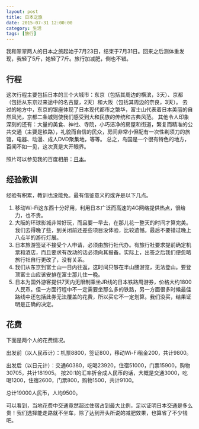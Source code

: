 ```yaml
---
layout: post
title: 日本之旅
date: 2015-07-31 12:00:00
category: 生活
tags: [旅行]
---
```


我和翠翠两人的日本之旅起始于7月23日，结束于7月31日。回来之后测体重发现，我轻了5斤，她轻了7斤。旅行加减肥，倒也不错。

<!--more-->

## 行程

这次行程主要包括日本的三个大城市：东京（包括其周边的横滨，3天）、京都（包括从东京过来途中的名古屋，2天）和大阪（包括其周边的奈良，3天）。
去过的地方中，东京的银座体现了日本现代都市之繁华，富士山代表着日本美丽的自然风光，京都二条城则使我们感受到大和民族的传统和古典风范。
其他令人印象深刻的还有：大量的美食、神社、寺院，小巧洁净的房屋和街道，繁复而精准的公共交通（主要是铁路），礼貌而自信的民众，房间非常小但配有一次性剃须刀的旅馆，电器、动漫、成人DVD聚集地，等等。
总之，岛国是一个很有特色的地方，百闻不如一见，这次真是大开眼界。

照片可以参见我的百度相册：[日本](http://xiangce.baidu.com/picture/album/list/23e49bc90e936c7bc81220f26edd8f3d969cfcee)。

## 经验教训

经验有积累，教训也没能免。最有借鉴意义的或许是以下几点。

1. 移动Wi-Fi这东西十分好用，利用日本广泛而高速的4G网络提供热点，很给力，也不贵。
2. 大阪的环球影城非常好玩，而且要一早去，在那儿花一整天的时间才算完美。我们去得晚了些，到关闭前还差些项目没体验，比较遗憾。最后不要错过晚上八点半的游行灯展。
3. 日本旅游签证不接受个人申请，必须由旅行社代办。有旅行社要求提前确定机票和酒店，而且要求有改动的话必须向其报备。实际上，出签之后我们便忽略旅行社自行更改了，没有关系。
4. 我们从东京到富士山一日内往返，这时间只够在半山腰游览，无法登山。要登顶富士山应该安排在富士那儿住一晚。
5. 日本为国外游客提供7天内无限制乘坐JR线的日本铁路周游券，价格大约1800人民币。但一方面行程中不一定需要坐那么多的铁路，另一方面很多时候最佳路线中还包括此券无法覆盖的花费，所以买它不一定划算。我们没买，结果证明是正确的决定。

## 花费

下面是两个人的花费情况。

出发前（以人民币计）：机票8800，签证800，移动Wi-Fi租金200，共计9800。

出发后（以日元计）：交通60380，吃喝23920，住宿51000，门票15900，购物30705，共计181905。
按20:1的汇率折合成人民币的话，大概是交通3000，吃喝1200，住宿2600，门票800，购物1500，共计9100。

总计19000人民币，人均9500。

可以看到，当地花费中交通竟然超过住宿占到最大比例，足以证明日本交通是多么贵！我们选择能走路就不坐车，除了达到开头所说的减肥效果，也算省了不少钱吧。